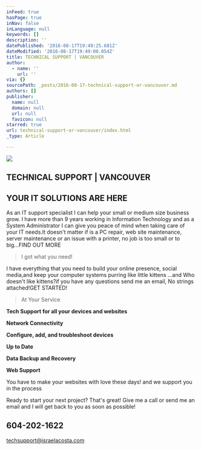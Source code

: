 ```yaml
---
inFeed: true
hasPage: true
inNav: false
inLanguage: null
keywords: []
description: ''
datePublished: '2016-08-17T19:49:25.681Z'
dateModified: '2016-08-17T19:49:00.054Z'
title: TECHNICAL SUPPORT | VANCOUVER
author:
  - name: ''
    url: ''
via: {}
sourcePath: _posts/2016-08-17-technical-support-or-vancouver.md
authors: []
publisher:
  name: null
  domain: null
  url: null
  favicon: null
starred: true
url: technical-support-or-vancouver/index.html
_type: Article

---
```

![](https://the-grid-user-content.s3-us-west-2.amazonaws.com/c26f8934-badf-4450-b86a-9b4b01cbbbd7.jpg)

## TECHNICAL SUPPORT | VANCOUVER

## YOUR IT SOLUTIONS ARE HERE

As an IT support specialist I can help your small or medium size business grow. I have more than 9 years working in Information Technology and as a System Administrator I can give you peace of mind when taking care of your IT needs.It doesn't matter if is a PC repair, web site maintenance, server maintenance or an issue with a printer, no job is too small or to big...FIND OUT MORE

> I got what you need!

I have everything that you need to build your online presence, social media,and keep your computer systems purring like little kittens ...and Who doesn't like kittens?if you have any questions send me an email, No strings attached!GET STARTED!

> At Your Service

**Tech Support for all your devices and websites**

**Network Connectivity**

**Configure, add, and troubleshoot devices**

**Up to Date**

**Data Backup and Recovery**

**Web Support**

You have to make your websites with love these days! and we support you in the process

Ready to start your next project? That's great! Give me a call or send me an email and I will get back to you as soon as possible!

## 604-202-1622

techsupport@israelacosta.com